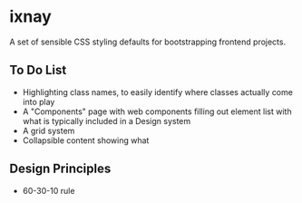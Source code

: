 # ixnay

A set of sensible CSS styling defaults for bootstrapping frontend projects.

## To Do List

- Highlighting class names, to easily identify where classes actually come into play
- A "Components" page with web components filling out element list with what is typically included in a Design system
- A grid system
- Collapsible content showing what

## Design Principles

- 60-30-10 rule
